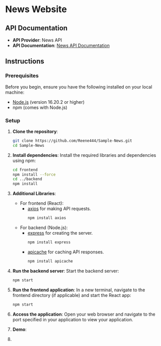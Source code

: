 # News Website 

## API Documentation
- **API Provider**: News API
- **API Documentation**: [News API Documentation](https://newsapi.org/docs/endpoints/top-headlines)

## Instructions

### Prerequisites
Before you begin, ensure you have the following installed on your local machine:

- [Node.js](https://nodejs.org/) (version 16.20.2 or higher)
- npm (comes with Node.js)

### Setup

1. **Clone the repository**:
   ```bash
   git clone https://github.com/Reene444/Sample-News.git
   cd Sample-News
   ```

2. **Install dependencies**:
   Install the required libraries and dependencies using npm:
   ```bash
   cd frontend
   npm install --force
   cd ../backend
   npm install
   ```

3. **Additional Libraries**:
    - For frontend (React):
        - [axios](https://www.npmjs.com/package/axios) for making API requests.
          ```bash
          npm install axios
          ```
    - For backend (Node.js):
        - [express](https://www.npmjs.com/package/express) for creating the server.
          ```bash
          npm install express
          ```
        - [apicache](https://www.npmjs.com/package/apicache) for caching API responses.
          ```bash
          npm install apicache
          ```


4. **Run the backend server**:
   Start the backend server:
   ```bash
   npm start
   ```

5. **Run the frontend application**:
   In a new terminal, navigate to the frontend directory (if applicable) and start the React app:
   ```bash
   npm start
   ```

6. **Access the application**:
   Open your web browser and navigate to the port specified in your application to view your application.

7. **Demo**:
8. 